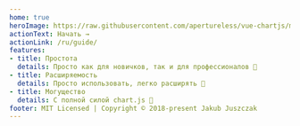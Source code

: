 ```yaml
---
home: true
heroImage: https://raw.githubusercontent.com/apertureless/vue-chartjs/main/website/src/images/vue-chartjs.png
actionText: Начать →
actionLink: /ru/guide/
features:
- title: Простота
  details: Просто как для новичков, так и для профессионалов 🙌
- title: Расширяемость
  details: Просто использовать, легко расширять 💪
- title: Могущество
  details: С полной силой chart.js 💯
footer: MIT Licensed | Copyright © 2018-present Jakub Juszczak
---
```

